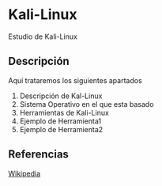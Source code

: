# Kali-Linux
Estudio de Kali-Linux

## Descripción
Aquí trataremos los siguientes apartados
1. Descripción de Kal-Linux
2. Sistema Operativo en el que esta basado
3. Herramientas de Kali-Linux
4. Ejemplo de Herramienta1
5. Ejemplo de Herramienta2
## Referencias
[Wikipedia](https://es.wikipedia.org/wiki/Kali_Linux)
